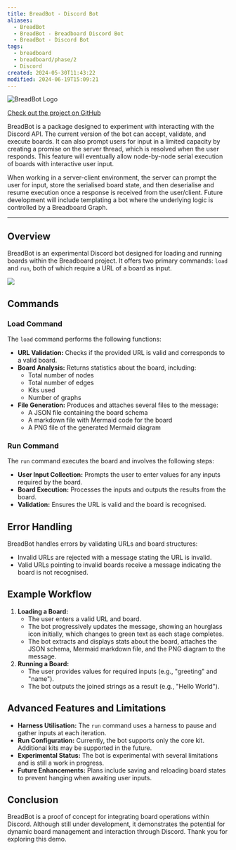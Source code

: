 ```yaml
---
title: BreadBot - Discord Bot
aliases:
  - BreadBot
  - BreadBot - Breadboard Discord Bot
  - BreadBot - Discord Bot
tags:
  - breadboard
  - breadboard/phase/2
  - Discord
created: 2024-05-30T11:43:22
modified: 2024-06-19T15:09:21
---
```


![BreadBot Logo](projects/Breadboard/files/Pasted%20image%2020240529141552.png)

[Check out the project on GitHub](https://github.com/ExaDev/breadbot/branches)

BreadBot is a package designed to experiment with interacting with the Discord API. The current version of the bot can accept, validate, and execute boards. It can also prompt users for input in a limited capacity by creating a promise on the server thread, which is resolved when the user responds. This feature will eventually allow node-by-node serial execution of boards with interactive user input.

When working in a server-client environment, the server can prompt the user for input, store the serialised board state, and then deserialise and resume execution once a response is received from the user/client. Future development will include templating a bot where the underlying logic is controlled by a Breadboard Graph.

---

## Overview

BreadBot is an experimental Discord bot designed for loading and running boards within the Breadboard project. It offers two primary commands: `load` and `run`, both of which require a URL of a board as input.

![](https://youtu.be/8xcRVE2FXrs)

## Commands

### Load Command

The `load` command performs the following functions:

- **URL Validation:** Checks if the provided URL is valid and corresponds to a valid board.
- **Board Analysis:** Returns statistics about the board, including:
	- Total number of nodes
	- Total number of edges
	- Kits used
	- Number of graphs
- **File Generation:** Produces and attaches several files to the message:
	- A JSON file containing the board schema
	- A markdown file with Mermaid code for the board
	- A PNG file of the generated Mermaid diagram

### Run Command

The `run` command executes the board and involves the following steps:

- **User Input Collection:** Prompts the user to enter values for any inputs required by the board.
- **Board Execution:** Processes the inputs and outputs the results from the board.
- **Validation:** Ensures the URL is valid and the board is recognised.

## Error Handling

BreadBot handles errors by validating URLs and board structures:

- Invalid URLs are rejected with a message stating the URL is invalid.
- Valid URLs pointing to invalid boards receive a message indicating the board is not recognised.

## Example Workflow

1. **Loading a Board:**
	- The user enters a valid URL and board.
	- The bot progressively updates the message, showing an hourglass icon initially, which changes to green text as each stage completes.
	- The bot extracts and displays stats about the board, attaches the JSON schema, Mermaid markdown file, and the PNG diagram to the message.
2. **Running a Board:**
	- The user provides values for required inputs (e.g., "greeting" and "name").
	- The bot outputs the joined strings as a result (e.g., "Hello World").

## Advanced Features and Limitations

- **Harness Utilisation:** The `run` command uses a harness to pause and gather inputs at each iteration.
- **Run Configuration:** Currently, the bot supports only the core kit. Additional kits may be supported in the future.
- **Experimental Status:** The bot is experimental with several limitations and is still a work in progress.
- **Future Enhancements:** Plans include saving and reloading board states to prevent hanging when awaiting user inputs.

## Conclusion

BreadBot is a proof of concept for integrating board operations within Discord. Although still under development, it demonstrates the potential for dynamic board management and interaction through Discord. Thank you for exploring this demo.
